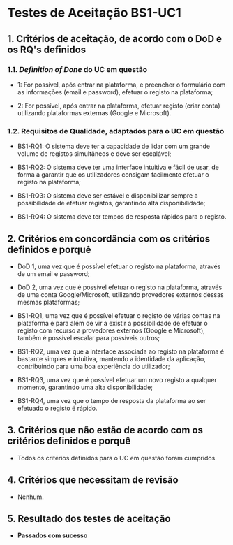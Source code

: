 # Testes de Aceitação BS1-UC1

## 1. Critérios de aceitação, de acordo com o DoD e os RQ's definidos

### 1.1. *Definition of Done* do UC em questão

- 1: For possível, após entrar na plataforma, e preencher o formulário com as informações (email e password), efetuar o registo na plataforma;

- 2: For possível, após entrar na plataforma, efetuar registo (criar conta) utilizando plataformas externas (Google e Microsoft).

### 1.2. Requisitos de Qualidade, adaptados para o UC em questão

- BS1-RQ1: O sistema deve ter a capacidade de lidar com um grande volume de registos simultâneos e deve ser escalável;

- BS1-RQ2: O sistema deve ter uma interface intuitiva e fácil de usar, de forma a garantir que os utilizadores consigam facilmente efetuar o registo na plataforma;

- BS1-RQ3: O sistema deve ser estável e disponibilizar sempre a possibilidade de efetuar registos, garantindo alta disponibilidade;

- BS1-RQ4: O sistema deve ter tempos de resposta rápidos para o registo.

## 2. Critérios em concordância com os critérios definidos e porquê

- DoD 1, uma vez que é possível efetuar o registo na plataforma, através de um email e password;

- DoD 2, uma vez que é possível efetuar o registo na plataforma, através de uma conta Google/Microsoft, utilizando provedores externos dessas mesmas plataformas;

- BS1-RQ1, uma vez que é possível efetuar o registo de várias contas na plataforma e para além de vir a existir a possibilidade de efetuar o registo com recurso a provedores externos (Google e Microsoft), também é possível escalar para possíveis outros;

- BS1-RQ2, uma vez que a interface associada ao registo na plataforma é bastante simples e intuitiva, mantendo a identidade da aplicação, contribuindo para uma boa experiência do utilizador;

- BS1-RQ3, uma vez que é possível efetuar um novo registo a qualquer momento, garantindo uma alta disponibilidade;

- BS1-RQ4, uma vez que o tempo de resposta da plataforma ao ser efetuado o registo é rápido.

## 3. Critérios que não estão de acordo com os critérios definidos e porquê

- Todos os critérios definidos para o UC em questão foram cumpridos.

## 4. Critérios que necessitam de revisão

- Nenhum.

## 5. Resultado dos testes de aceitação

- **Passados com sucesso**
